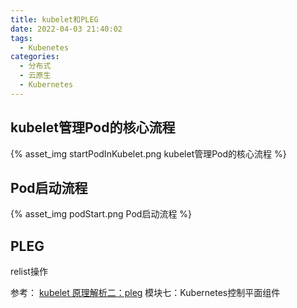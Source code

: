 ```yaml
---
title: kubelet和PLEG
date: 2022-04-03 21:40:02
tags:
  - Kubenetes
categories:
  - 分布式 
  - 云原生
  - Kubernetes
---
```



<p></p>
<!-- more -->


## kubelet管理Pod的核心流程
{% asset_img  startPodInKubelet.png    kubelet管理Pod的核心流程  %}


## Pod启动流程
{% asset_img  podStart.png   Pod启动流程  %}


## PLEG 
   relist操作

参考：
[kubelet 原理解析二：pleg](http://www.xuyasong.com/?p=1819)
模块七：Kubernetes控制平面组件
